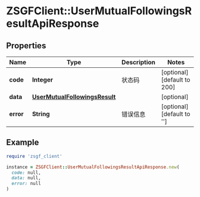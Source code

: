 # ZSGFClient::UserMutualFollowingsResultApiResponse

## Properties

| Name | Type | Description | Notes |
| ---- | ---- | ----------- | ----- |
| **code** | **Integer** | 状态码 | [optional][default to 200] |
| **data** | [**UserMutualFollowingsResult**](UserMutualFollowingsResult.md) |  | [optional] |
| **error** | **String** | 错误信息 | [optional][default to &#39;&#39;] |

## Example

```ruby
require 'zsgf_client'

instance = ZSGFClient::UserMutualFollowingsResultApiResponse.new(
  code: null,
  data: null,
  error: null
)
```


